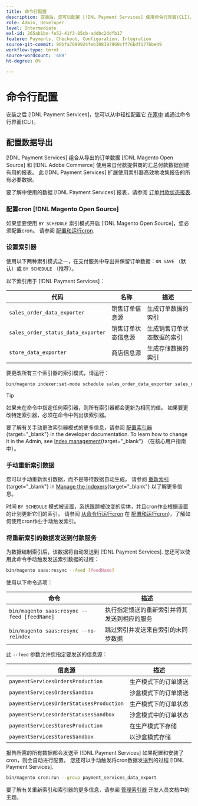 ```yaml
---
title: 命令行配置
description: 安装后，您可以配置 [!DNL Payment Services] 使用命令行界面(CLI)。
role: Admin, Developer
level: Intermediate
exl-id: 265ab1be-fe52-41f3-85cb-addbc2ddfb17
feature: Payments, Checkout, Configuration, Integration
source-git-commit: 90bfa7099924feb308397960cff76bdf177bbe49
workflow-type: tm+mt
source-wordcount: '489'
ht-degree: 0%

---
```


# 命令行配置

安装之后 [!DNL Payment Services]，您可以从中轻松配置它 [在家中](payments-home.md) 或通过命令行界面(CLI)。

## 配置数据导出

[!DNL Payment Services] 组合从导出的订单数据 [!DNL Magento Open Source] 和 [!DNL Adobe Commerce] 使用来自付款提供商的汇总付款数据创建有用的报表。 此 [!DNL Payment Services] 扩展使用索引器高效地收集报告的所有必要数据。

要了解中使用的数据 [!DNL Payment Services] 报表，请参阅 [订单付款状态报表](order-payment-status.md#data-used-in-the-report).

### 配置cron [!DNL Magento Open Source]

如果您要使用 `BY SCHEDULE` 索引模式开启 [!DNL Magento Open Source]，您必须配置cron。 请参阅 [配置和运行cron](https://devdocs.magento.com/guides/v2.4/config-guide/cli/config-cli-subcommands-cron.html).

### 设置索引器

使用以下两种索引模式之一，在支付服务中导出并保留订单数据：`ON SAVE` （默认）或 `BY SCHEDULE` （推荐）。

以下索引用于 [!DNL Payment Services]：

| 代码 | 名称 | 描述 |
|    ---    |  ---  |  ---  |
| `sales_order_data_exporter` | 销售订单信息源 | 生成订单数据的索引 |
| `sales_order_status_data_exporter` | 销售订单状态信息源 | 生成销售订单状态数据的索引 |
| `store_data_exporter` | 商店信息源 | 生成存储数据的索引 |

要更改所有三个索引器的索引模式，请运行：

```bash
bin/magento indexer:set-mode schedule sales_order_data_exporter sales_order_status_data_exporter store_data_exporter
```

>[!TIP]
>
>如果未在命令中指定任何索引器，则所有索引器都会更新为相同的值。 如果要更改特定索引器，必须在命令中列出该索引器。

要了解有关手动更改索引器模式的更多信息，请参阅 [配置索引器](https://devdocs.magento.com/guides/v2.4/config-guide/cli/config-cli-subcommands-index.html#configure-indexers){target="_blank"} in the developer documentation. To learn how to change it in the Admin, see [Index management](https://docs.magento.com/user-guide/system/index-management.html#change-the-index-mode){target="_blank"} （在核心用户指南中）。

### 手动重新索引数据

您可以手动重新索引数据，而不是等待数据自动生成。 请参阅 [重新索引](https://devdocs.magento.com/guides/v2.4/config-guide/cli/config-cli-subcommands-index.html#reindex){target="_blank"} in [Manage the Indexers](https://devdocs.magento.com/guides/v2.4/config-guide/cli/config-cli-subcommands-index.html){target="_blank"} 以了解更多信息。

时间 `BY SCHEDULE` 模式被设置，系统跟踪被改变的实体，并且cron作业根据设置的计划更新它们的索引。 请参阅 [从命令行运行cron](https://devdocs.magento.com/guides/v2.4/config-guide/cli/config-cli-subcommands-cron.html#config-cli-cron-group-run) 在 [配置和运行cron](https://devdocs.magento.com/guides/v2.4/config-guide/cli/config-cli-subcommands-cron.html))，了解如何使用cron作业手动触发索引。

### 将重新索引的数据发送到付款服务

为数据编制索引后，该数据将自动发送到 [!DNL Payment Services]. 您还可以使用此命令手动触发发送索引数据的过程：

```bash
bin/magento saas:resync --feed [feedName]
```

使用以下命令选项：

| 命令 | 描述 |
|  ---  |  ---  |
| `bin/magento saas:resync --feed [feedName]` | 执行指定馈送的重新索引并将其发送到相应的服务 |
| `bin/magento saas:resync --no-reindex` | 跳过索引并发送来自索引的未同步数据 |

此 `--feed` 参数允许您指定要发送的信息源：

| 信息源 | 描述 |
|  ---  |  ---  |
| `paymentServicesOrdersProduction` | 生产模式下的订单馈送 |
| `paymentServicesOrdersSandbox` | 沙盒模式下的订单馈送 |
| `paymentServicesOrderStatusesProduction` | 生产模式下的订单状态 |
| `paymentServicesOrderStatusesSandbox` | 沙盒模式中的订单状态 |
| `paymentServicesStoresProduction` | 在生产模式下存储 |
| `paymentServicesStoresSandbox` | 以沙盒模式存储 |

报告所需的所有数据都会发送至 [!DNL Payment Services] 如果配置和安装了cron，则会自动进行配置。 您还可以手动触发将cron数据发送到的过程 [!DNL Payment Services].

```bash
bin/magento cron:run --group payment_services_data_export
```

要了解有关重新索引和索引器的更多信息，请参阅 [管理索引器](https://devdocs.magento.com/guides/v2.4/config-guide/cli/config-cli-subcommands-index.html) 开发人员文档中的主题。
